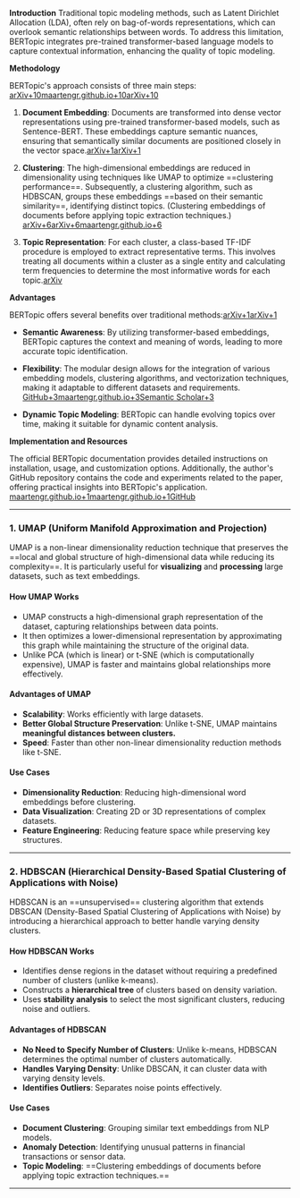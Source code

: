 
**Introduction**
Traditional topic modeling methods, such as Latent Dirichlet Allocation (LDA), often rely on bag-of-words representations, which can overlook semantic relationships between words. To address this limitation, BERTopic integrates pre-trained transformer-based language models to capture contextual information, enhancing the quality of topic modeling.​[](https://ar5iv.labs.arxiv.org/html/2203.05794)

**Methodology**

BERTopic's approach consists of three main steps:​[arXiv+10maartengr.github.io+10arXiv+10](https://maartengr.github.io/BERTopic/algorithm/algorithm.html)

1. **Document Embedding**: Documents are transformed into dense vector representations using pre-trained transformer-based models, such as Sentence-BERT. These embeddings capture semantic nuances, ensuring that semantically similar documents are positioned closely in the vector space.​[arXiv+1arXiv+1](https://ar5iv.labs.arxiv.org/html/2203.05794)
    
2. **Clustering**: The high-dimensional embeddings are reduced in dimensionality using techniques like UMAP to optimize ==clustering performance==. Subsequently, a clustering algorithm, such as HDBSCAN, groups these embeddings ==based on their semantic similarity==, identifying distinct topics. (Clustering embeddings of documents before applying topic extraction techniques.)​[arXiv+6arXiv+6maartengr.github.io+6](https://ar5iv.labs.arxiv.org/html/2203.05794)
    
3. **Topic Representation**: For each cluster, a class-based TF-IDF procedure is employed to extract representative terms. This involves treating all documents within a cluster as a single entity and calculating term frequencies to determine the most informative words for each topic.​[arXiv](https://ar5iv.labs.arxiv.org/html/2203.05794)


**Advantages**

BERTopic offers several benefits over traditional methods:​[arXiv+1arXiv+1](https://arxiv.org/abs/2203.05794)

- **Semantic Awareness**: By utilizing transformer-based embeddings, BERTopic captures the context and meaning of words, leading to more accurate topic identification.​
    
- **Flexibility**: The modular design allows for the integration of various embedding models, clustering algorithms, and vectorization techniques, making it adaptable to different datasets and requirements.​[GitHub+3maartengr.github.io+3Semantic Scholar+3](https://maartengr.github.io/BERTopic/index.html)
    
- **Dynamic Topic Modeling**: BERTopic can handle evolving topics over time, making it suitable for dynamic content analysis.

**Implementation and Resources**

The official BERTopic documentation provides detailed instructions on installation, usage, and customization options. Additionally, the author's GitHub repository contains the code and experiments related to the paper, offering practical insights into BERTopic's application. ​[maartengr.github.io+1maartengr.github.io+1](https://maartengr.github.io/BERTopic/algorithm/algorithm.html)[GitHub](https://github.com/MaartenGr/BERTopic_evaluation)

---

### **1. UMAP (Uniform Manifold Approximation and Projection)**

UMAP is a non-linear dimensionality reduction technique that preserves the ==local and global structure of high-dimensional data while reducing its complexity==. It is particularly useful for **visualizing** and **processing** large datasets, such as text embeddings.

#### **How UMAP Works**

- UMAP constructs a high-dimensional graph representation of the dataset, capturing relationships between data points.
- It then optimizes a lower-dimensional representation by approximating this graph while maintaining the structure of the original data.
- Unlike PCA (which is linear) or t-SNE (which is computationally expensive), UMAP is faster and maintains global relationships more effectively.

#### **Advantages of UMAP**

- **Scalability**: Works efficiently with large datasets.
- **Better Global Structure Preservation**: Unlike t-SNE, UMAP maintains **meaningful distances between clusters.**
- **Speed**: Faster than other non-linear dimensionality reduction methods like t-SNE.

#### **Use Cases**

- **Dimensionality Reduction**: Reducing high-dimensional word embeddings before clustering.
- **Data Visualization**: Creating 2D or 3D representations of complex datasets.
- **Feature Engineering**: Reducing feature space while preserving key structures.

---

### **2. HDBSCAN (Hierarchical Density-Based Spatial Clustering of Applications with Noise)**

HDBSCAN is an ==unsupervised== clustering algorithm that extends DBSCAN (Density-Based Spatial Clustering of Applications with Noise) by introducing a hierarchical approach to better handle varying density clusters.

#### **How HDBSCAN Works**

- Identifies dense regions in the dataset without requiring a predefined number of clusters (unlike k-means).
- Constructs a **hierarchical tree** of clusters based on density variation.
- Uses **stability analysis** to select the most significant clusters, reducing noise and outliers.

#### **Advantages of HDBSCAN**

- **No Need to Specify Number of Clusters**: Unlike k-means, HDBSCAN determines the optimal number of clusters automatically.
- **Handles Varying Density**: Unlike DBSCAN, it can cluster data with varying density levels.
- **Identifies Outliers**: Separates noise points effectively.

#### **Use Cases**

- **Document Clustering**: Grouping similar text embeddings from NLP models.
- **Anomaly Detection**: Identifying unusual patterns in financial transactions or sensor data.
- **Topic Modeling**: ==Clustering embeddings of documents before applying topic extraction techniques.==

---

